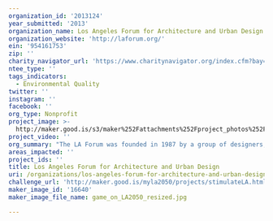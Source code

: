```yaml
---
organization_id: '2013124'
year_submitted: '2013'
organization_name: Los Angeles Forum for Architecture and Urban Design
organization_website: 'http://laforum.org/'
ein: '954161753'
zip: ''
charity_navigator_url: 'https://www.charitynavigator.org/index.cfm?bay=search.profile&ein=954161753'
ntee_type: ''
tags_indicators:
  - Environmental Quality
twitter: ''
instagram: ''
facebook: ''
org_type: Nonprofit
project_image: >-
  http://maker.good.is/s3/maker%252Fattachments%252Fproject_photos%252Fimages%252F16640%252Fdisplay%252Fgame_on_LA2050_resized.jpg=c570x385
project_video: ''
org_summary: "The LA Forum was founded in 1987 by a group of designers, architects, planners, and educators who wanted to provide an alternative platform for critical discussion on the built environment in Los Angeles and Southern California. The Forum has organized lectures, symposia, events, exhibitions, competitions, and publications throughout its history. We are a non-profit organization that operates outside of the realms of professional practice and architecture schools. Our members consist of architects, planners, engineers, designers, educators, students, artists, and other people interested in the built environment in Los Angeles.\n \n \n \n \n \n Our publication history includes a significant pamphlet series between 2003 and 2010 that included Dead Malls, Out the Window (LAX), Polar Inertia, After the City, This (Is How We Live), Pendulum Plane, and Meet the Nelsons. The series explored Los Angeles urban design and architecture through creative responses, such as comic book styles and fake screenplays, as well as through speculative architectural projects as part of the Forumâ€™s sponsorship of competitions. In addition, the Forum has published a quarterly newsletter since our founding that provides space for critical thinkers to write about Los Angeles. We have also published larger-scale books, including Experimental Architecture in Los Angeles (Rizzoli International) and Everyday Urbanism (Monacelli Press).\n \n \n \n \n \n The Forumâ€™s public events, including lectures and symposia, continue to play an active role in the identity of LA design. One of our most significant past events focused on the aftermath of the LA Uprisings in 1992, when we brought together our members and the National Organization of Minority Architects for the event â€œAlternative Disorders: On Designing Communities.â€\x9D We also sponsor quarterly Pecha Kucha events for designers to share their work with the community, as well as a lecture series called â€œOut There Doing Itâ€\x9D that spotlights emerging design practices and the â€œOn the Mapâ€\x9D series that provides architectural tours of buildings given by the architects who designed them.\n \n \n \n \n \n In our 25-year history, we have sponsored design competitions to focus attention on opportunities for rethinking the vitality of urban LA. These have included Civic Innovations (1994), Dead Malls (2003), Liner (2008), and Dingbat 2.0 (2010). Our most recent competition on Dingbats focused on the reinvention of this classic LA housing prototype for a new generation of urban citizens, resulting in a forthcoming book and an exhibition of the competition entries. \n \n \n The Forum continues to actively engage all of Los Angeles and has two exhibitions planned this summer for our space in the Woodbury University Hollywood gallery. These exhibitions focus on alternative housing typologies for Los Angeles and will be open throughout the summer for free to the public."
areas_impacted: ''
project_ids: ''
title: Los Angeles Forum for Architecture and Urban Design
uri: /organizations/los-angeles-forum-for-architecture-and-urban-design/
challenge_url: 'http://maker.good.is/myla2050/projects/stimulateLA.html'
maker_image_id: '16640'
maker_image_file_name: game_on_LA2050_resized.jpg

---
```


